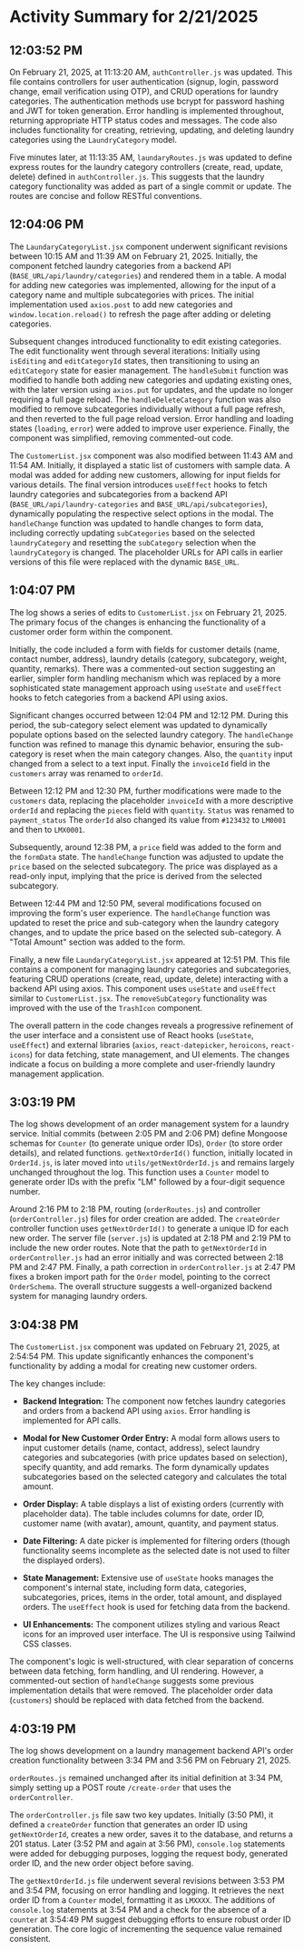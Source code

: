 # Activity Summary for 2/21/2025

## 12:03:52 PM
On February 21, 2025, at 11:13:20 AM,  `authController.js` was updated. This file contains controllers for user authentication (signup, login, password change, email verification using OTP), and CRUD operations for laundry categories.  The authentication methods use bcrypt for password hashing and JWT for token generation.  Error handling is implemented throughout, returning appropriate HTTP status codes and messages.  The code also includes functionality for creating, retrieving, updating, and deleting laundry categories using the `LaundryCategory` model.


Five minutes later, at 11:13:35 AM, `laundaryRoutes.js` was updated to define express routes for the laundry category controllers (create, read, update, delete) defined in `authController.js`.  This suggests that the laundry category functionality was added as part of a single commit or update.  The routes are concise and follow RESTful conventions.


## 12:04:06 PM
The `LaundaryCategoryList.jsx` component underwent significant revisions between 10:15 AM and 11:39 AM on February 21, 2025.  Initially, the component fetched laundry categories from a backend API (`BASE_URL/api/laundry/categories`) and rendered them in a table.  A modal for adding new categories was implemented, allowing for the input of a category name and multiple subcategories with prices.  The initial implementation used `axios.post` to add new categories and `window.location.reload()` to refresh the page after adding or deleting categories.  

Subsequent changes introduced functionality to edit existing categories.  The edit functionality went through several iterations:  Initially using `isEditing` and `editCategoryId` states, then transitioning to using an `editCategory` state for easier management. The `handleSubmit` function was modified to handle both adding new categories and updating existing ones, with the later version using `axios.put` for updates, and the update no longer requiring a full page reload.  The `handleDeleteCategory` function was also modified to remove subcategories individually without a full page refresh, and then reverted to the full page reload version.  Error handling and loading states (`loading`, `error`) were added to improve user experience.  Finally, the component was simplified, removing commented-out code.

The `CustomerList.jsx` component was also modified between 11:43 AM and 11:54 AM.  Initially, it displayed a static list of customers with sample data.  A modal was added for adding new customers, allowing for input fields for various details.  The final version introduces  `useEffect` hooks to fetch laundry categories and subcategories from a backend API (`BASE_URL/api/laundry-categories` and `BASE_URL/api/subcategories`), dynamically populating the respective select options in the modal. The `handleChange` function was updated to handle changes to form data, including correctly updating `subCategories` based on the selected `laundryCategory` and resetting the `subCategory` selection when the `laundryCategory` is changed.  The placeholder URLs for API calls in earlier versions of this file were replaced with the dynamic `BASE_URL`.


## 1:04:07 PM
The log shows a series of edits to `CustomerList.jsx` on February 21, 2025.  The primary focus of the changes is enhancing the functionality of a customer order form within the component.

Initially, the code included a form with fields for customer details (name, contact number, address), laundry details (category, subcategory, weight, quantity, remarks).  There was a commented-out section suggesting an earlier, simpler form handling mechanism which was replaced by a more sophisticated state management approach using `useState` and `useEffect` hooks to fetch categories from a backend API using axios.


Significant changes occurred between 12:04 PM and 12:12 PM. During this period, the sub-category select element was updated to dynamically populate options based on the selected laundry category.  The `handleChange` function was refined to manage this dynamic behavior, ensuring the sub-category is reset when the main category changes.  Also, the `quantity` input changed from a select to a text input.  Finally the `invoiceId` field in the `customers` array was renamed to `orderId`.

Between 12:12 PM and 12:30 PM, further modifications were made to the `customers` data, replacing the placeholder `invoiceId` with a more descriptive `orderId` and replacing the  `pieces` field with `quantity`.  `Status` was renamed to `payment_status`  The `orderId`  also changed its value from  `#123432` to `LM0001` and then to `LMX0001`.

Subsequently,  around 12:38 PM, a `price` field was added to the form and the `formData` state. The  `handleChange` function was adjusted to update the `price` based on the selected subcategory.  The price was displayed as a read-only input, implying that the price is derived from the selected subcategory.

Between 12:44 PM and 12:50 PM, several modifications focused on improving the form's user experience. The `handleChange` function was updated to reset the price and sub-category when the laundry category changes, and to update the price based on the selected sub-category.  A "Total Amount" section was added to the form.

Finally,  a new file `LaundaryCategoryList.jsx` appeared at 12:51 PM. This file contains a component for managing laundry categories and subcategories, featuring CRUD operations (create, read, update, delete) interacting with a backend API using axios.  This component uses `useState` and `useEffect` similar to `CustomerList.jsx`.  The `removeSubCategory` functionality was improved with the use of the `TrashIcon` component.


The overall pattern in the code changes reveals a progressive refinement of the user interface and a consistent use of React hooks (`useState`, `useEffect`) and external libraries (`axios`, `react-datepicker`, `heroicons`, `react-icons`) for data fetching, state management, and UI elements.  The changes indicate a focus on building a more complete and user-friendly laundry management application.


## 3:03:19 PM
The log shows development of an order management system for a laundry service.  Initial commits (between 2:05 PM and 2:06 PM) define Mongoose schemas for `Counter` (to generate unique order IDs), `Order` (to store order details), and related functions.  `getNextOrderId()` function, initially located in `OrderId.js`, is later moved into `utils/getNextOrderId.js` and remains largely unchanged throughout the log.  This function uses a `Counter` model to generate order IDs with the prefix "LM" followed by a four-digit sequence number.

Around 2:16 PM to 2:18 PM, routing (`orderRoutes.js`) and controller (`orderController.js`) files for order creation are added.  The `createOrder` controller function uses `getNextOrderId()` to generate a unique ID for each new order. The server file (`server.js`) is updated at 2:18 PM and 2:19 PM to include the new order routes. Note that  the path to `getNextOrderId` in `orderController.js` had an error initially and was corrected between 2:18 PM and 2:47 PM.  Finally, a path correction in `orderController.js` at 2:47 PM fixes a broken import path for the `Order` model, pointing to the correct `OrderSchema`.  The overall structure suggests a well-organized backend system for managing laundry orders.


## 3:04:38 PM
The `CustomerList.jsx` component was updated on February 21, 2025, at 2:54:54 PM.  This update significantly enhances the component's functionality by adding a modal for creating new customer orders.

The key changes include:

* **Backend Integration:** The component now fetches laundry categories and orders from a backend API using `axios`.  Error handling is implemented for API calls.

* **Modal for New Customer Order Entry:** A modal form allows users to input customer details (name, contact, address), select laundry categories and subcategories (with price updates based on selection), specify quantity, and add remarks.  The form dynamically updates subcategories based on the selected category and calculates the total amount.

* **Order Display:**  A table displays a list of existing orders (currently with placeholder data).  The table includes columns for date, order ID, customer name (with avatar), amount, quantity, and payment status.

* **Date Filtering:** A date picker is implemented for filtering orders (though functionality seems incomplete as the selected date is not used to filter the displayed orders).

* **State Management:** Extensive use of `useState` hooks manages the component's internal state, including form data, categories, subcategories, prices, items in the order, total amount, and displayed orders.  The `useEffect` hook is used for fetching data from the backend.

* **UI Enhancements:** The component utilizes styling and various React icons for an improved user interface.  The UI is responsive using Tailwind CSS classes.


The component's logic is well-structured, with clear separation of concerns between data fetching, form handling, and UI rendering.  However, a commented-out section of `handleChange` suggests some previous implementation details that were removed.  The placeholder order data (`customers`) should be replaced with data fetched from the backend.


## 4:03:19 PM
The log shows development on a laundry management backend API's order creation functionality between 3:34 PM and 3:56 PM on February 21, 2025.

`orderRoutes.js` remained unchanged after its initial definition at 3:34 PM,  simply setting up a POST route `/create-order` that uses the `orderController`.

The `orderController.js` file saw two key updates.  Initially (3:50 PM), it defined a `createOrder` function that generates an order ID using `getNextOrderId`, creates a new order, saves it to the database, and returns a 201 status.  Later (3:52 PM and again at 3:56 PM),  `console.log` statements were added for debugging purposes, logging the request body, generated order ID, and the new order object before saving.

The `getNextOrderId.js` file underwent several revisions between 3:53 PM and 3:54 PM, focusing on error handling and logging. It retrieves the next order ID from a `Counter` model,  formatting it as `LMXXXX`.  The additions of `console.log` statements at 3:54 PM and a check for the absence of a `counter` at 3:54:49 PM suggest debugging efforts to ensure robust order ID generation.  The core logic of incrementing the sequence value remained consistent.
